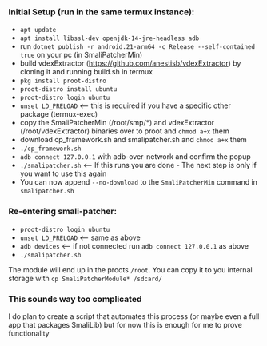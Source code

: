 ### Initial Setup (run in the same termux instance):
- `apt update`
- `apt install libssl-dev openjdk-14-jre-headless adb`
- run `dotnet publish -r android.21-arm64 -c Release --self-contained true` on your pc (in SmaliPatcherMin)
- build vdexExtractor (https://github.com/anestisb/vdexExtractor) by cloning it and running build.sh in termux
- `pkg install proot-distro`
- `proot-distro install ubuntu`
- `proot-distro login ubuntu`
- `unset LD_PRELOAD` <-- this is required if you have a specific other package (termux-exec)
- copy the SmaliPatcherMin (/root/smp/*) and vdexExtractor (/root/vdexExtractor) binaries over to proot and `chmod a+x` them
- download cp_framework.sh and smalipatcher.sh and `chmod a+x` them
- `./cp_framework.sh`
- `adb connect 127.0.0.1` with adb-over-network and confirm the popup
- `./smalipatcher.sh` <-- If this runs you are done - The next step is only if you want to use this again
- You can now append `--no-download` to the `SmaliPatcherMin` command in `smalipatcher.sh`

### Re-entering smali-patcher:
- `proot-distro login ubuntu`
- `unset LD_PRELOAD` <-- same as above
- `adb devices` <-- if not connected run `adb connect 127.0.0.1` as above
- `./smalipatcher.sh`

The module will end up in the proots `/root`. You can copy it to you internal storage with `cp SmaliPatcherModule* /sdcard/`

### This sounds way too complicated
I do plan to create a script that automates this process (or maybe even a full app that packages SmaliLib)
but for now this is enough for me to prove functionality